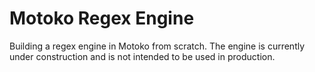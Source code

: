 # Motoko Regex Engine

Building a regex engine in Motoko from scratch.
The engine is currently under construction and  is not intended to be used in production.
